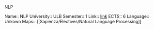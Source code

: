 NLP

Name:: NLP
University:: ULB
Semester:: 1
Link:: [link](https://www.ulb.be/en/programme/info-y004-1)
ECTS:: 6
Language:: Unkown
Maps:: [[Sapienza/Electives/Natural Language Processing]]